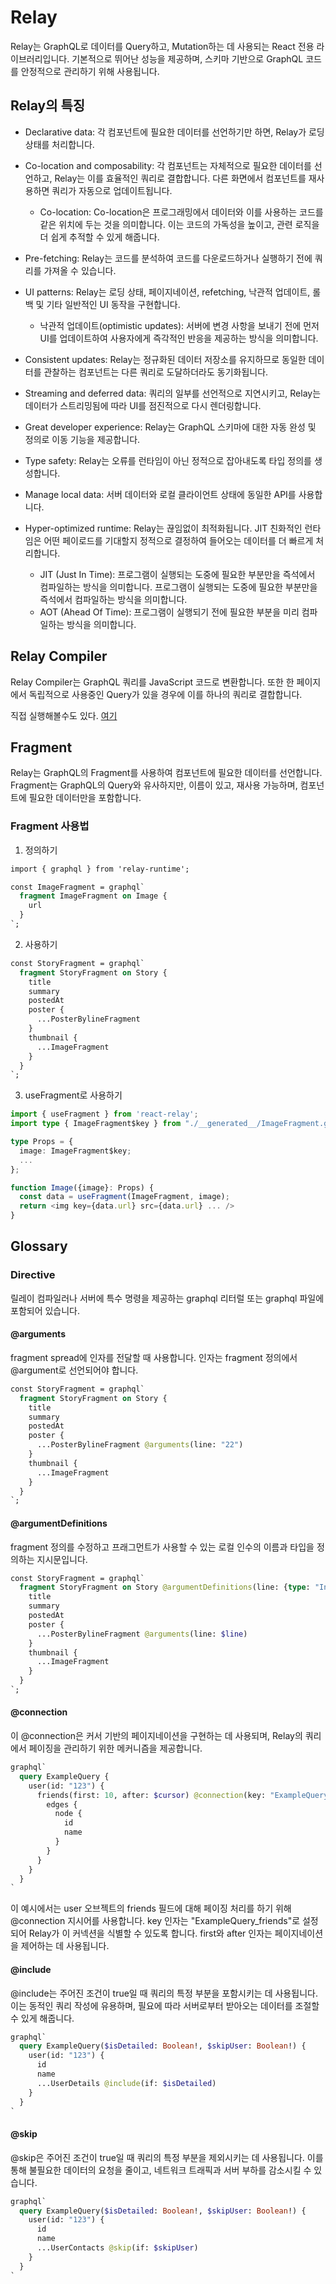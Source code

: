 # Relay

Relay는 GraphQL로 데이터를 Query하고, Mutation하는 데 사용되는 React 전용 라이브러리입니다. 기본적으로 뛰어난 성능을 제공하며, 스키마 기반으로 GraphQL 코드를 안정적으로 관리하기 위해 사용됩니다.

## Relay의 특징

- Declarative data: 각 컴포넌트에 필요한 데이터를 선언하기만 하면, Relay가 로딩 상태를 처리합니다.
- Co-location and composability: 각 컴포넌트는 자체적으로 필요한 데이터를 선언하고, Relay는 이를 효율적인 쿼리로 결합합니다. 다른 화면에서 컴포넌트를 재사용하면 쿼리가 자동으로 업데이트됩니다.

  - Co-location: Co-location은 프로그래밍에서 데이터와 이를 사용하는 코드를 같은 위치에 두는 것을 의미합니다. 이는 코드의 가독성을 높이고, 관련 로직을 더 쉽게 추적할 수 있게 해줍니다.

- Pre-fetching: Relay는 코드를 분석하여 코드를 다운로드하거나 실행하기 전에 쿼리를 가져올 수 있습니다.
- UI patterns: Relay는 로딩 상태, 페이지네이션, refetching, 낙관적 업데이트, 롤백 및 기타 일반적인 UI 동작을 구현합니다.
  - 낙관적 업데이트(optimistic updates): 서버에 변경 사항을 보내기 전에 먼저 UI를 업데이트하여 사용자에게 즉각적인 반응을 제공하는 방식을 의미합니다.
- Consistent updates: Relay는 정규화된 데이터 저장소를 유지하므로 동일한 데이터를 관찰하는 컴포넌트는 다른 쿼리로 도달하더라도 동기화됩니다.
- Streaming and deferred data: 쿼리의 일부를 선언적으로 지연시키고, Relay는 데이터가 스트리밍됨에 따라 UI를 점진적으로 다시 렌더링합니다.
- Great developer experience: Relay는 GraphQL 스키마에 대한 자동 완성 및 정의로 이동 기능을 제공합니다.
- Type safety: Relay는 오류를 런타임이 아닌 정적으로 잡아내도록 타입 정의를 생성합니다.
- Manage local data: 서버 데이터와 로컬 클라이언트 상태에 동일한 API를 사용합니다.
- Hyper-optimized runtime: Relay는 끊임없이 최적화됩니다. JIT 친화적인 런타임은 어떤 페이로드를 기대할지 정적으로 결정하여 들어오는 데이터를 더 빠르게 처리합니다.
  - JIT (Just In Time): 프로그램이 실행되는 도중에 필요한 부분만을 즉석에서 컴파일하는 방식을 의미합니다. 프로그램이 실행되는 도중에 필요한 부분만을 즉석에서 컴파일하는 방식을 의미합니다.
  - AOT (Ahead Of Time): 프로그램이 실행되기 전에 필요한 부분을 미리 컴파일하는 방식을 의미합니다.

## Relay Compiler

Relay Compiler는 GraphQL 쿼리를 JavaScript 코드로 변환합니다. 또한 한 페이지에서 독립적으로 사용중인 Query가 있을 경우에 이를 하나의 쿼리로 결합합니다.

직접 실행해볼수도 있다.
[여기](https://relay.dev/compiler-explorer/#enc=1&schemaText=C4TwDgpgBAqgzhATlA3gKClAdgQwLYQBcUAysIgJZYDmGUO1RUAklsHQEYRzAD6AZpQhYAJsXhI0AXzRpQkKAEUArkhCo6BcQkTSgA&documentText=I4VwpgTgngBAslAiuaMDeAoGMC2Z1bYwB2AhnodgHQ0CCA5mAGISn17EAulMARmAGdOAfQBmEAJZhiAEwJEiNKg2at207goC%2BhHTozi2HTjBUsjGmAHtiMAKoDI8kuTAYdQA&outputType=operation&no_inline=true&enable_3d_branch_arg_generation=true&actor_change_support=true&text_artifacts=true&language=typescript)

## Fragment

Relay는 GraphQL의 Fragment를 사용하여 컴포넌트에 필요한 데이터를 선언합니다. Fragment는 GraphQL의 Query와 유사하지만, 이름이 있고, 재사용 가능하며, 컴포넌트에 필요한 데이터만을 포함합니다.

### Fragment 사용법

1. 정의하기

```graphql
import { graphql } from 'relay-runtime';

const ImageFragment = graphql`
  fragment ImageFragment on Image {
    url
  }
`;
```

2. 사용하기

```graphql
const StoryFragment = graphql`
  fragment StoryFragment on Story {
    title
    summary
    postedAt
    poster {
      ...PosterBylineFragment
    }
    thumbnail {
      ...ImageFragment
    }
  }
`;
```

3. useFragment로 사용하기

```typescript
import { useFragment } from 'react-relay';
import type { ImageFragment$key } from "./__generated__/ImageFragment.graphql";

type Props = {
  image: ImageFragment$key;
  ...
};

function Image({image}: Props) {
  const data = useFragment(ImageFragment, image);
  return <img key={data.url} src={data.url} ... />
}
```
## Glossary

### Directive

릴레이 컴파일러나 서버에 특수 명령을 제공하는 graphql 리터럴 또는 graphql 파일에 포함되어 있습니다.

#### @arguments

fragment spread에 인자를 전달할 때 사용합니다. 인자는 fragment 정의에서 @argument로 선언되어야 합니다.

```graphql
const StoryFragment = graphql`
  fragment StoryFragment on Story {
    title
    summary
    postedAt
    poster {
      ...PosterBylineFragment @arguments(line: "22")
    }
    thumbnail {
      ...ImageFragment
    }
  }
`;
```

#### @argumentDefinitions

fragment 정의를 수정하고 프래그먼트가 사용할 수 있는 로컬 인수의 이름과 타입을 정의하는 지시문입니다.

```graphql
const StoryFragment = graphql`
  fragment StoryFragment on Story @argumentDefinitions(line: {type: "Int"}) {
    title
    summary
    postedAt
    poster {
      ...PosterBylineFragment @arguments(line: $line)
    }
    thumbnail {
      ...ImageFragment
    }
  }
`;
```

#### @connection
이 @connection은 커서 기반의 페이지네이션을 구현하는 데 사용되며, Relay의 쿼리에서 페이징을 관리하기 위한 메커니즘을 제공합니다.
```graphql
graphql`
  query ExampleQuery {
    user(id: "123") {
      friends(first: 10, after: $cursor) @connection(key: "ExampleQuery_friends") {
        edges {
          node {
            id
            name
          }
        }
      }
    }
  }
`

```
이 예시에서는 user 오브젝트의 friends 필드에 대해 페이징 처리를 하기 위해 @connection 지시어를 사용합니다. key 인자는 "ExampleQuery_friends"로 설정되어 Relay가 이 커넥션을 식별할 수 있도록 합니다. first와 after 인자는 페이지네이션을 제어하는 데 사용됩니다.

#### @include
@include는 주어진 조건이 true일 때 쿼리의 특정 부분을 포함시키는 데 사용됩니다. 이는 동적인 쿼리 작성에 유용하며, 필요에 따라 서버로부터 받아오는 데이터를 조절할 수 있게 해줍니다.
```graphql
graphql`
  query ExampleQuery($isDetailed: Boolean!, $skipUser: Boolean!) {
    user(id: "123") {
      id
      name
      ...UserDetails @include(if: $isDetailed)
    }
  }
`
```

#### @skip
 @skip은 주어진 조건이 true일 때 쿼리의 특정 부분을 제외시키는 데 사용됩니다. 이를 통해 불필요한 데이터의 요청을 줄이고, 네트워크 트래픽과 서버 부하를 감소시킬 수 있습니다.

```graphql
graphql`
  query ExampleQuery($isDetailed: Boolean!, $skipUser: Boolean!) {
    user(id: "123") {
      id
      name
      ...UserContacts @skip(if: $skipUser)
    }
  }
`

```
